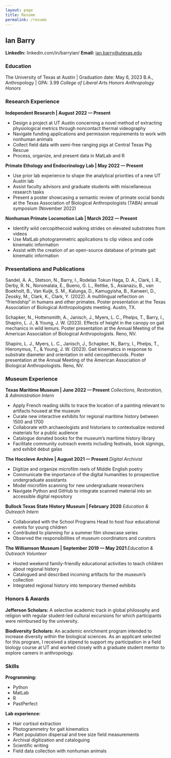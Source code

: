 ```yaml
---
layout: page
title: Resume
permalink: /resume
---
```


<h2>Ian Barry</h2>

<b>LinkedIn:</b> linkedin.com/in/barryian/
<b>Email:</b> ian.barry@utexas.edu


<h3>Education</h3>
The University of Texas at Austin | Graduation date: May 6, 2023
B.A., Anthropology | GPA: 3.99
<i>College of Liberal Arts Honors</i>
<i>Anthropology Honors</i>


<h3>Research Experience</h3>

<b>Independent Research | August 2022 — Present</b>
<ul>
	<li>Design a project at UT Austin concerning a novel method of extracting physiological metrics through noncontact thermal videography</li>
	<li>Navigate funding applications and permission requirements to work with nonhuman animals</li>
	<li>Collect field data with semi-free ranging pigs at Central Texas Pig Rescue</li>
	<li>Process, organize, and present data in MatLab and R</li>
</ul>

<b>Primate Ethology and Endocrinology Lab | May 2022 — Present</b>
<ul>
	<li>Use prior lab experience to shape the analytical priorities of a new UT Austin lab</li>
	<li>Assist faculty advisors and graduate students with miscellaneous research tasks</li>
	<li>Present a poster showcasing a semantic review of primate social bonds at the Texas Association of Biological Anthropologists (TABA) annual symposium (November 2022)</li>
</ul>

<b>Nonhuman Primate Locomotion Lab | March 2022 — Present</b>
<ul>
	<li>Identify wild cercopithecoid walking strides on elevated substrates from videos</li>
	<li>Use MatLab photogrammetric applications to clip videos and code kinematic information</li>
	<li>Assist with the creation of an open-source database of primate gait kinematic information</li>
</ul>


<h3>Presentations and Publications</h3>

Sandel, A. A., Stetson, N., Barry, I., Rodelas Tokun Haga, D. A., Clark, I. R., Derby, R. N., Noromalala, E., Bueno, G. L., Rettke, S., Asianazu, B., van Boekholt, B., Van Kuijk, S. M., Kalunga, D., Kamugyisha, B., Kanweri, D., Zeosky, M., Clark, K., Clark, Y. (2022). A multilingual reflection on “friendship” in humans and other primates. Poster presentation at the Texas Association of Biological Anthropologists meeting. Austin, TX.

Schapker, N., Hottensmith, A., Janisch, J., Myers, L. C., Phelps, T., Barry, I., Shapiro, L. J., & Young, J. W. (2023). Effects of height in the canopy on gait mechanics in wild lemurs. Poster presentation at the Annual Meeting of the American Association of Biological Anthropologists. Reno, NV.

Shapiro, L. J., Myers, L. C., Janisch, J., Schapker, N., Barry, I., Phelps, T., Hieronymus, T., & Young, J. W. (2023). Gait kinematics in response to substrate diameter and orientation in wild cercopithecoids. Poster presentation at the Annual Meeting of the American Association of Biological Anthropologists. Reno, NV.



<h3>Museum Experience</h3>

<b>Texas Maritime Museum | June 2022 — Present</b>
<i>Collections, Restoration, & Administration Intern</i>
<ul>
	<li>Apply French reading skills to trace the location of a painting relevant to artifacts housed at the museum</li>
	<li>Curate new interactive exhibits for regional maritime history between 1500 and 1700</li>
	<li>Collaborate with archaeologists and historians to contextualize restored materials for a public audience</li>
	<li>Catalogue donated books for the museum’s maritime history library</li>
	<li>Facilitate community outreach events including festivals, book signings, and exhibit debut galas</li>
</ul>

<b>The Hoccleve Archive | August 2021 — Present </b>
<i>Digital Archivist</i>
<ul>
	<li>Digitize and organize microfilm reels of Middle English poetry</li>
	<li>Communicate the importance of the digital humanities to prospective undergraduate assistants</li>
	<li>Model microfilm scanning for new undergraduate researchers</li>
	<li>Navigate Python and GitHub to integrate scanned material into an accessible digital repository</li>
</ul>

<b>Bullock Texas State History Museum | February 2020</b>
<i>Education & Outreach Intern</i>
<ul>
	<li>Collaborated with the School Programs Head to host four educational events for young children</li>
	<li>Contributed to planning for a summer film showcase series</li>
	<li>Observed the responsibilities of museum coordinators and curators</li>
</ul>

<b>The Williamson Museum | September 2019 — May 2021 </b>
<i>Education & Outreach Volunteer</i>
<ul>
	<li>Hosted weekend family-friendly educational activities to teach children about regional history</li>
	<li>Catalogued and described incoming artifacts for the museum’s collection</li>
	<li>Integrated regional history into temporary themed exhibits</li>
</ul>


<h3>Honors & Awards</h3>

<b>Jefferson Scholars:</b> A selective academic track in global philosophy and religion with regular student-led cultural excursions for which participants were reimbursed by the university.

<b>Biodiversity Scholars:</b> An academic enrichment program intended to increase diversity within the biological sciences. As an applicant selected for this program, I received a stipend to support my participation in a field biology course at UT and worked closely with a graduate student mentor to explore careers in anthropology.


<h3>Skills</h3>

<b>Programming:</b>
<ul>
	<li>Python</li>
	<li>MatLab</li>
	<li>R</li>
	<li>PastPerfect</li>
</ul>

<b>Lab experience:</b>
<ul>
	<li>Hair cortisol extraction</li>
	<li>Photogrammetry for gait kinematics</li>
	<li>Plant population dispersal and tree size field measurements</li>
	<li>Archival digitization and cataloguing</li>
	<li>Scientific writing</li>
	<li>Field data collection with nonhuman animals</li>
</ul>
